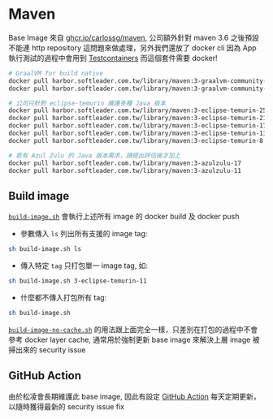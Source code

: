 # Maven

Base Image 來自 [ghcr.io/carlossg/maven](https://ghcr.io/carlossg/maven), 公司額外針對 maven 3.6 之後預設不能連 http repository 這問題來做處理，另外我們還放了 docker cli 因為 App 執行測試的過程中會用到 [Testcontainers](https://www.testcontainers.org/) 而這個套件需要 docker!

```sh
# GraalVM for build native
docker pull harbor.softleader.com.tw/library/maven:3-graalvm-community-25
docker pull harbor.softleader.com.tw/library/maven:3-graalvm-community-21

# 公司只針對 eclipse-temurin 維護多種 Java 版本
docker pull harbor.softleader.com.tw/library/maven:3-eclipse-temurin-25
docker pull harbor.softleader.com.tw/library/maven:3-eclipse-temurin-21
docker pull harbor.softleader.com.tw/library/maven:3-eclipse-temurin-17
docker pull harbor.softleader.com.tw/library/maven:3-eclipse-temurin-11
docker pull harbor.softleader.com.tw/library/maven:3-eclipse-temurin-8

# 若有 Azul Zulu 的 Java 版本需求，請提出評估後才加上
docker pull harbor.softleader.com.tw/library/maven:3-azulzulu-17
docker pull harbor.softleader.com.tw/library/maven:3-azulzulu-11
```
## Build image

[`build-image.sh`](./build-image.sh) 會執行上述所有 image 的 docker build 及 docker push

- 參數傳入 `ls` 列出所有支援的 image tag:

```sh
sh build-image.sh ls
```

- 傳入特定 `tag` 只打包單一 image tag, 如:

```sh
sh build-image.sh 3-eclipse-temurin-11
```

- 什麼都不傳入打包所有 tag:

```sh
sh build-image.sh
```

[`build-image-no-cache.sh`](./build-image-no-cache.sh) 的用法跟上面完全一樣，只差別在打包的過程中不會參考 docker layer cache, 通常用於強制更新 base image 來解決上層 image 被掃出來的 security issue

## GitHub Action

由於松凌會長期維護此 base image, 因此有設定 [GitHub Action](../.github/workflows) 每天定期更新，以隨時獲得最新的 security issue fix
